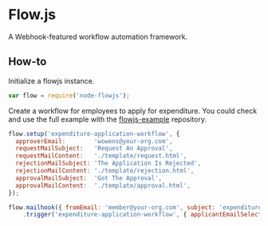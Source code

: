 # Flow.js
A Webhook-featured workflow automation framework.

## How-to
Initialize a flowjs instance.
```js
var flow = require('node-flowjs');
```

Create a workflow for employees to apply for expenditure. You could check and use the full example with the [flowjs-example][flowjs-example] repository.
```js
flow.setup('expenditure-application-workflow', {
  approverEmail:        'wowens@your-org.com',
  requestMailSubject:   'Request An Approval',
  requestMailContent:   './template/request.html',
  rejectionMailSubject: 'The Application Is Rejected',
  rejectionMailContent: './template/rejection.html',
  approvalMailSubject:  'Got The Approval',
  approvalMailContent:  './template/approval.html',
});

flow.mailhook({ fromEmail: 'member@your-org.com', subject: 'expenditure-application-workflow', })
    .trigger('expenditure-application-workflow', { applicantEmailSelector: 'table tr:first-child td:last-child' });
```

[flowjs-example]: https://github.com/evanxd/flowjs-example
